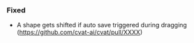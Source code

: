 ### Fixed

- A shape gets shifted if auto save triggered during dragging
  (<https://github.com/cvat-ai/cvat/pull/XXXX>)
